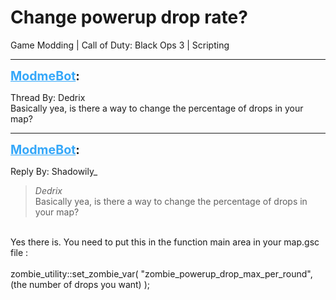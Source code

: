 # Change powerup drop rate?
Game Modding | Call of Duty: Black Ops 3 | Scripting

---
<strong style="font-size: 1.4em;"><span style="text-decoration: underline;text-decoration-color: #34a7f9;"><span style="color:#34a7f9;">ModmeBot</span></span>:</strong>

<p>Thread By: Dedrix<br />Basically yea, is there a way to change the percentage of drops in your map?</p>

---
<strong style="font-size: 1.4em;"><span style="text-decoration: underline;text-decoration-color: #34a7f9;"><span style="color:#34a7f9;">ModmeBot</span></span>:</strong>

<p>Reply By: Shadowily_<br /><blockquote><em>Dedrix</em><br />Basically yea, is there a way to change the percentage of drops in your map?</blockquote><br /> Yes there is. You need to put this in the function main area in your map.gsc file :<br /> <br />zombie_utility::set_zombie_var( &quot;zombie_powerup_drop_max_per_round&quot;, (the number of drops you want) );</p>
